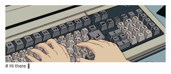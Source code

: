 <img src="https://github.com/Albretus2/Albretus2/blob/main/ketikan.gif" width="100%" height="180px" style="object-fit: cover;" />
# Hi there 👋

<!--
**Albretus2/Albretus2** is a ✨ _special_ ✨ repository because its `README.md` (this file) appears on your GitHub profile.

Here are some ideas to get you started:

- 🔭 I’m currently working on ...
- 🌱 I’m currently learning ...
- 👯 I’m looking to collaborate on ...
- 🤔 I’m looking for help with ...
- 💬 Ask me about ...
- 📫 How to reach me: ...
- 😄 Pronouns: ...
- ⚡ Fun fact: ...
-->
